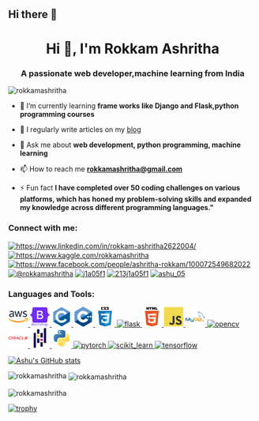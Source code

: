 ## Hi there 👋

<h1 align="center">Hi 👋, I'm Rokkam Ashritha</h1>
<h3 align="center">A passionate web developer,machine learning from India</h3>

<p align="left"> <img src="https://komarev.com/ghpvc/?username=rokkamashritha&label=Profile%20views&color=0e75b6&style=flat" alt="rokkamashritha" /> </p>

- 🌱 I’m currently learning **frame works like Django and Flask,python programming courses**

- 📝 I regularly write articles on my [blog](https://medium.com/@rokkamashritha)

- 💬 Ask me about **web development, python programming, machine learning**

- 📫 How to reach me **rokkamashritha@gmail.com**

- ⚡ Fun fact **I have completed over 50 coding challenges on various platforms, which has honed my problem-solving skills and expanded my knowledge across different programming languages."**

<h3 align="left">Connect with me:</h3>
<p align="left">
<a href="https://linkedin.com/in/https://www.linkedin.com/in/rokkam-ashritha2622004/" target="blank"><img align="center" src="https://raw.githubusercontent.com/rahuldkjain/github-profile-readme-generator/master/src/images/icons/Social/linked-in-alt.svg" alt="https://www.linkedin.com/in/rokkam-ashritha2622004/" height="30" width="40" /></a>
<a href="https://kaggle.com/https://www.kaggle.com/rokkamashritha" target="blank"><img align="center" src="https://raw.githubusercontent.com/rahuldkjain/github-profile-readme-generator/master/src/images/icons/Social/kaggle.svg" alt="https://www.kaggle.com/rokkamashritha" height="30" width="40" /></a>
<a href="https://fb.com/https://www.facebook.com/ashritha-rokkam" target="blank"><img align="center" src="https://raw.githubusercontent.com/rahuldkjain/github-profile-readme-generator/master/src/images/icons/Social/facebook.svg" alt="https://www.facebook.com/people/ashritha-rokkam/100072549682022" height="30" width="40" /></a>
<a href="https://medium.com/@rokkamashritha" target="blank"><img align="center" src="https://raw.githubusercontent.com/rahuldkjain/github-profile-readme-generator/master/src/images/icons/Social/medium.svg" alt="@rokkamashritha" height="30" width="40" /></a>
<a href="https://www.codechef.com/users/j1a05f1" target="blank"><img align="center" src="https://cdn.jsdelivr.net/npm/simple-icons@3.1.0/icons/codechef.svg" alt="j1a05f1" height="30" width="40" /></a>
<a href="https://www.hackerrank.com/213j1a05f1" target="blank"><img align="center" src="https://raw.githubusercontent.com/rahuldkjain/github-profile-readme-generator/master/src/images/icons/Social/hackerrank.svg" alt="213j1a05f1" height="30" width="40" /></a>
<a href="https://codeforces.com/profile/ashu_05" target="blank"><img align="center" src="https://raw.githubusercontent.com/rahuldkjain/github-profile-readme-generator/master/src/images/icons/Social/codeforces.svg" alt="ashu_05" height="30" width="40" /></a>
</p>

<h3 align="left">Languages and Tools:</h3>
<p align="left"> <a href="https://aws.amazon.com" target="_blank" rel="noreferrer"> <img src="https://raw.githubusercontent.com/devicons/devicon/master/icons/amazonwebservices/amazonwebservices-original-wordmark.svg" alt="aws" width="40" height="40"/> </a> <a href="https://getbootstrap.com" target="_blank" rel="noreferrer"> <img src="https://raw.githubusercontent.com/devicons/devicon/master/icons/bootstrap/bootstrap-plain-wordmark.svg" alt="bootstrap" width="40" height="40"/> </a> <a href="https://www.cprogramming.com/" target="_blank" rel="noreferrer"> <img src="https://raw.githubusercontent.com/devicons/devicon/master/icons/c/c-original.svg" alt="c" width="40" height="40"/> </a> <a href="https://www.w3schools.com/cpp/" target="_blank" rel="noreferrer"> <img src="https://raw.githubusercontent.com/devicons/devicon/master/icons/cplusplus/cplusplus-original.svg" alt="cplusplus" width="40" height="40"/> </a> <a href="https://www.w3schools.com/css/" target="_blank" rel="noreferrer"> <img src="https://raw.githubusercontent.com/devicons/devicon/master/icons/css3/css3-original-wordmark.svg" alt="css3" width="40" height="40"/> </a> <a href="https://flask.palletsprojects.com/" target="_blank" rel="noreferrer"> <img src="https://www.vectorlogo.zone/logos/pocoo_flask/pocoo_flask-icon.svg" alt="flask" width="40" height="40"/> </a> <a href="https://www.w3.org/html/" target="_blank" rel="noreferrer"> <img src="https://raw.githubusercontent.com/devicons/devicon/master/icons/html5/html5-original-wordmark.svg" alt="html5" width="40" height="40"/> </a> <a href="https://developer.mozilla.org/en-US/docs/Web/JavaScript" target="_blank" rel="noreferrer"> <img src="https://raw.githubusercontent.com/devicons/devicon/master/icons/javascript/javascript-original.svg" alt="javascript" width="40" height="40"/> </a> <a href="https://www.mysql.com/" target="_blank" rel="noreferrer"> <img src="https://raw.githubusercontent.com/devicons/devicon/master/icons/mysql/mysql-original-wordmark.svg" alt="mysql" width="40" height="40"/> </a> <a href="https://opencv.org/" target="_blank" rel="noreferrer"> <img src="https://www.vectorlogo.zone/logos/opencv/opencv-icon.svg" alt="opencv" width="40" height="40"/> </a> <a href="https://www.oracle.com/" target="_blank" rel="noreferrer"> <img src="https://raw.githubusercontent.com/devicons/devicon/master/icons/oracle/oracle-original.svg" alt="oracle" width="40" height="40"/> </a> <a href="https://pandas.pydata.org/" target="_blank" rel="noreferrer"> <img src="https://raw.githubusercontent.com/devicons/devicon/2ae2a900d2f041da66e950e4d48052658d850630/icons/pandas/pandas-original.svg" alt="pandas" width="40" height="40"/> </a> <a href="https://www.python.org" target="_blank" rel="noreferrer"> <img src="https://raw.githubusercontent.com/devicons/devicon/master/icons/python/python-original.svg" alt="python" width="40" height="40"/> </a> <a href="https://pytorch.org/" target="_blank" rel="noreferrer"> <img src="https://www.vectorlogo.zone/logos/pytorch/pytorch-icon.svg" alt="pytorch" width="40" height="40"/> </a> <a href="https://scikit-learn.org/" target="_blank" rel="noreferrer"> <img src="https://upload.wikimedia.org/wikipedia/commons/0/05/Scikit_learn_logo_small.svg" alt="scikit_learn" width="40" height="40"/> </a> <a href="https://www.tensorflow.org" target="_blank" rel="noreferrer"> <img src="https://www.vectorlogo.zone/logos/tensorflow/tensorflow-icon.svg" alt="tensorflow" width="40" height="40"/> </a> </p>
<a href="https://github-readme-activity-graph.vercel.app/graph?username=rokkamashritha&hide_border=true&bg_color=ffffff&color=9580ff&title_color=ff6e96&line=ff6e96&point=9580ff">
        <picture>
            <source
              srcset="https://github-readme-activity-graph.vercel.app/graph?username=rokkamashritha&hide_border=true&bg_color=ffffff&color=9580ff&title_color=ff6e96&line=ff6e96&point=9580ff"
              media="(prefers-color-scheme: light), (prefers-color-scheme: no-preference)"
            />
            <source 
              srcset="https://github-readme-activity-graph.vercel.app/graph?username=rokkamashritha&hide_border=true&bg_color=282a36&color=f8f8f2&title_color=ff6e96&line=ff6e96&point=79dafa"
              media="(prefers-color-scheme: dark)"
            />
            <img src="https://github-readme-activity-graph.vercel.app/graph?username=rokkamashritha&hide_border=true&bg_color=ffffff&color=9580ff&title_color=ff6e96&line=ff6e96&point=9580ff" height=280  alt="Ashu's GitHub stats" />
        </picture>
    </a>

<p><img align="left" src="https://github-readme-stats.vercel.app/api/top-langs?username=rokkamashritha&show_icons=true&locale=en&layout=compact" alt="rokkamashritha" /></p>

<p>&nbsp;<img align="center" src="https://github-readme-stats.vercel.app/api?username=rokkamashritha&show_icons=true&locale=en" alt="rokkamashritha" /></p>

<p><img align="center" src="https://github-readme-streak-stats.herokuapp.com/?user=rokkamashritha&" alt="rokkamashritha" /></p>

[![trophy](https://github-profile-trophy.vercel.app/?username=RokkamAshritha&theme=onedark)](https://github.com/RokkamAshritha/github-profile-trophy)
